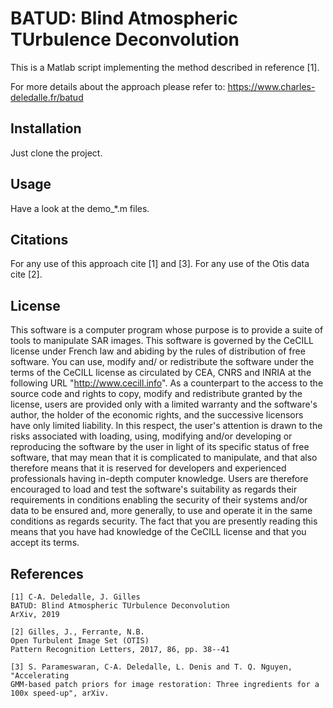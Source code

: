 # BATUD: Blind Atmospheric TUrbulence Deconvolution

This is a Matlab script implementing the method described in
reference [1].

For more details about the approach please refer to:
https://www.charles-deledalle.fr/batud

## Installation

Just clone the project.

## Usage

Have a look at the demo_*.m files.

## Citations

For any use of this approach cite [1] and [3].
For any use of the Otis data cite [2].

## License

This software is a computer program whose purpose is to provide a suite of tools
to manipulate SAR images.
This software is governed by the CeCILL license under French law and
abiding by the rules of distribution of free software. You can use,
modify and/ or redistribute the software under the terms of the CeCILL
license as circulated by CEA, CNRS and INRIA at the following URL
"http://www.cecill.info".
As a counterpart to the access to the source code and rights to copy,
modify and redistribute granted by the license, users are provided only
with a limited warranty and the software's author, the holder of the
economic rights, and the successive licensors have only limited
liability.
In this respect, the user's attention is drawn to the risks associated
with loading, using, modifying and/or developing or reproducing the
software by the user in light of its specific status of free software,
that may mean that it is complicated to manipulate, and that also
therefore means that it is reserved for developers and experienced
professionals having in-depth computer knowledge. Users are therefore
encouraged to load and test the software's suitability as regards their
requirements in conditions enabling the security of their systems and/or
data to be ensured and, more generally, to use and operate it in the
same conditions as regards security.
The fact that you are presently reading this means that you have had
knowledge of the CeCILL license and that you accept its terms.

## References

	[1] C-A. Deledalle, J. Gilles
    BATUD: Blind Atmospheric TUrbulence Deconvolution
    ArXiv, 2019

    [2] Gilles, J., Ferrante, N.B.
    Open Turbulent Image Set (OTIS)
    Pattern Recognition Letters, 2017, 86, pp. 38--41

	[3] S. Parameswaran, C-A. Deledalle, L. Denis and T. Q. Nguyen, "Accelerating
	GMM-based patch priors for image restoration: Three ingredients for a
	100x speed-up", arXiv.
